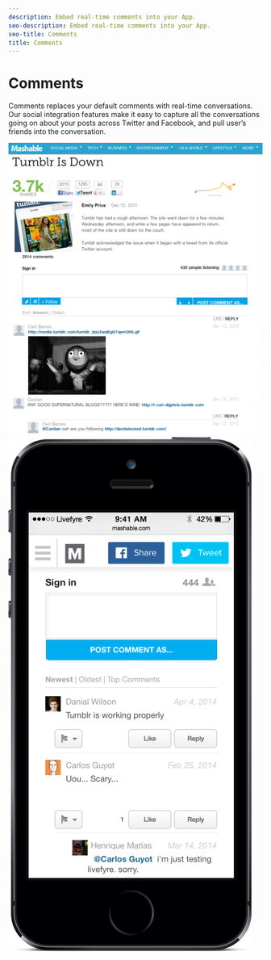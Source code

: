 ```yaml
---
description: Embed real-time comments into your App.
seo-description: Embed real-time comments into your App.
seo-title: Comments
title: Comments
---
```


# Comments

Comments replaces your default comments with real-time conversations. Our social integration features make it easy to capture all the conversations going on about your posts across Twitter and Facebook, and pull user’s friends into the conversation.

![](images/CommentsMashable.png) ![](images/CommentsMobile-482x1024.png)
